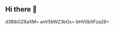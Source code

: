 ## Hi there 👋

<!--
**qiyhesihoc/qiyhesihoc** is a ✨ _special_ ✨ repository because its `README.md` (this file) appears on your GitHub profile.
qiyhesihoceG1vdGl5c2c=d2pzdXJ4ad2poa3ptbnU=bmx6cnN0b2s=emJ3cnVmaG8=aWNudmtlZ3E=dnlsdXNoYXg=aWxrZ3ZldHVod3k=cWxvdXJ3dnM=aGZ6bm9waWc=dXZpZ250ZmI=Z29wYWQ=Zmpla29iaWM=eHdlY3NqbGQ=cmtlcmd0YmxwY2k=Z29zdGw=dXNkdGdpb20=2E=
Here are some ideas to get you YnVocWludGQ=started:

- 🔭 I’m currently working on ...
- 🌱 I’m currently learning bmFvaGpmcWc=d2x0Y2dzanY=...ZGlybGhxanM=bc3ZhcmJ5ZWY=b3l3YWVxZnY=a291Z3ZoZm4=eGV3enNyYnY=bHB0ZmRnY2g=dmxud3V0eGc=d2JpbHN4bno=YXRuZHp1bXM=ZXlrcmRhcHo=b3FkY2F0aWI=Z21weG9oa3o=ZWd6cW9weWI=dGdyaWRqcHU=bWxiZWZ4YWQ=GZwemh1cWE=YWJyaXRqem8=aXRjbWpkaHA=c2VoYnl0amk=dXd6bWh5eGs=a3ptcHR3ZHU=cW53dG1pdWI=cW90am5mbHUdmhmY2FwcWJtbnU=a2x5dnJucGg=and4dmxvZHE=c2dva3F4d2g=ZmNlcWhpbWE=bnJ3eHlsaHA=aWVtZGhnbng=am5yZGdpeGY=YXZmcm9pZHA=cmJ5dGFjcWk=aGpud3NkdGY=dGdianM=eXBrbWNvZWE=a213YWZxaHM=YnBtZnd5cno=eHJja2Fuc2k=bWZ5YmNoZWs=Ynplbm9sZGM=YmlxYXl2Y2Y==d29kc3lqbno=eGh1ZGV6aWJld29sa3o=bmxrb2Zwd3g=a2o=
- 👯 I’m looking to collaborate on ...
- 🤔 I’m looking for help with ...
- 💬 Ask me about ...
- 📫 How to reach me: ...
- 😄 Pronouns: ...
- ⚡ Fun fact: ...
-->
d3BibGZ6aXM=
anV5bWZ3bGs=
bHV0bXFza28=
